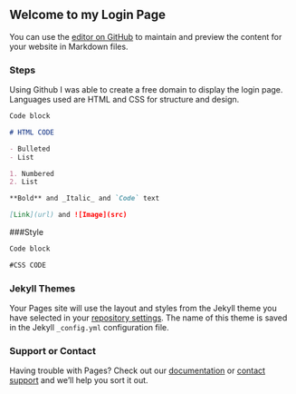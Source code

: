 ## Welcome to my Login Page 

You can use the [editor on GitHub](https://github.com/Estefanie1/LoginPage/edit/gh-pages/README.md) to maintain and preview the content for your website in Markdown files.

### Steps

Using Github I was able to create a free domain to display the login page. Languages used are HTML and CSS for structure and design. 

```markdown
Code block

# HTML CODE

- Bulleted
- List

1. Numbered
2. List

**Bold** and _Italic_ and `Code` text

[Link](url) and ![Image](src)
```

###Style

```markdown
Code block

#CSS CODE


```



### Jekyll Themes

Your Pages site will use the layout and styles from the Jekyll theme you have selected in your [repository settings](https://github.com/Estefanie1/LoginPage/settings). The name of this theme is saved in the Jekyll `_config.yml` configuration file.

### Support or Contact

Having trouble with Pages? Check out our [documentation](https://help.github.com/categories/github-pages-basics/) or [contact support](https://github.com/contact) and we’ll help you sort it out.
